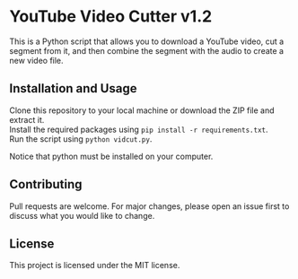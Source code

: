 # YouTube Video Cutter v1.2
This is a Python script that allows you to download a YouTube video, cut a segment from it, and then combine the segment with the audio to create a new video file.

## Installation and Usage
Clone this repository to your local machine or download the ZIP file and extract it.\
Install the required packages using `pip install -r requirements.txt`.\
Run the script using `python vidcut.py`.

Notice that python must be installed on your computer.

## Contributing
Pull requests are welcome. For major changes, please open an issue first to discuss what you would like to change.

## License
This project is licensed under the MIT license.

